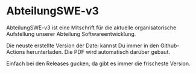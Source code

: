 # AbteilungSWE-v3

AbteilungSWE-v3 ist eine Mitschrift für die aktuelle organisatorische Aufstellung unserer Abteilung Softwareentwicklung. 

Die neuste erstellte Version der Datei kannst Du immer in den Github-Actions herunterladen. Die PDF wird automatisch darüber gebaut.

Einfach bei den Releases gucken, da gibt es immer die frischeste Version.
